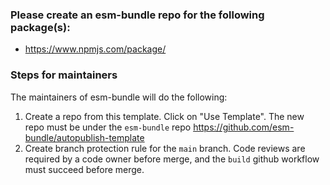 <!-- Please fill out the following -->

### Please create an esm-bundle repo for the following package(s):

- https://www.npmjs.com/package/<name-of-package>

### Steps for maintainers

The maintainers of esm-bundle will do the following:

1. Create a repo from this template. Click on "Use Template". The new repo must be under the `esm-bundle` repo https://github.com/esm-bundle/autopublish-template
2. Create branch protection rule for the `main` branch. Code reviews are required by a code owner before merge, and the `build` github workflow must succeed before merge.
